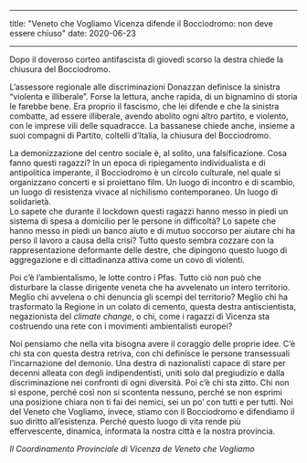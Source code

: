 
---  
title: "Veneto che Vogliamo Vicenza difende il Bocciodromo: non deve essere chiuso"
date: 2020-06-23

---


  

Dopo il doveroso corteo antifascista di giovedì scorso la destra chiede la chiusura del Bocciodromo.

L’assessore regionale alle discriminazioni Donazzan definisce la sinistra “violenta e illiberale”. Forse la lettura, anche rapida, di un bignamino di storia le farebbe bene. Era proprio il fascismo, che lei difende e che la sinistra combatte, ad essere illiberale, avendo abolito ogni altro partito, e violento, con le imprese vili delle squadracce. La bassanese chiede anche, insieme a suoi compagni di Partito, coltelli d’Italia, la chiusura del Bocciodromo.

La demonizzazione del centro sociale è, al solito, una falsificazione. Cosa fanno questi ragazzi? In un epoca di ripiegamento individualista e di antipolitica imperante, il Bocciodromo è un circolo culturale, nel quale si organizzano concerti e si proiettano film. Un luogo di incontro e di scambio, un luogo di resistenza vivace al nichilismo contemporaneo. Un luogo di solidarietà.  
Lo sapete che durante il lockdown questi ragazzi hanno messo in piedi un sistema di spesa a domicilio per le persone in difficoltà? Lo sapete che hanno messo in piedi un banco aiuto e di mutuo soccorso per aiutare chi ha perso il lavoro a causa della crisi? Tutto questo sembra cozzare con la rappresentazione deformante delle destre, che dipingono questo luogo di aggregazione e di cittadinanza attiva come un covo di violenti.

Poi c’è l’ambientalismo, le lotte contro i Pfas. Tutto ciò non può che disturbare la classe dirigente veneta che ha avvelenato un intero territorio. Meglio chi avvelena o chi denuncia gli scempi del territorio? Meglio chi ha trasformato la Regione in un colato di cemento, questa destra antiscientista, negazionista del  _climate change_, o chi, come i ragazzi di Vicenza sta costruendo una rete con i movimenti ambientalisti europei?

Noi pensiamo che nella vita bisogna avere il coraggio delle proprie idee. C’è chi sta con questa destra retriva, con chi definisce le persone transessuali l’incarnazione del demonio. Una destra di nazionalisti capace di stare per decenni alleata con degli indipendentisti, uniti solo dal pregiudizio e dalla discriminazione nei confronti di ogni diversità. Poi c’è chi sta zitto. Chi non si espone, perché così non si scontenta nessuno, perché se non esprimi una posizione chiara non ti fai dei nemici, sei un po’ con tutti e per tutti. Noi del Veneto che Vogliamo, invece, stiamo con il Bocciodromo e difendiamo il suo diritto all’esistenza. Perché questo luogo di vita rende più effervescente, dinamica, informata la nostra città e la nostra provincia.

_Il Coordinamento Provinciale di Vicenza de Veneto che Vogliamo_